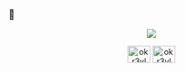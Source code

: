 ###                                                          👋

<p align="center">
  <img src="https://1.bp.blogspot.com/-lKJKpqe85y4/XVVYr9-WHRI/AAAAAAAAB9M/-h245-Fg-nYbZqvO0RV0tlfhxQ8sqvEawCLcBGAs/s1600/Sampler.gif">
</p>

<p align="center">
<a href="https://twitter.com/okr3vl" target="blank"><img align="center" src="https://cdn.jsdelivr.net/npm/simple-icons@3.0.1/icons/twitter.svg" alt="okr3vl" height="30" width="40" /></a>
<a href="https://github.com/okr3vl" target="blank"><img align="center" src="https://cdn.jsdelivr.net/npm/simple-icons@3.0.1/icons/github.svg" alt="okr3vl" height="30" width="40" /></a>
</p>

<!--
              **okr3vl/okr3vl**

        ✨ WHAT ARE YOU LOOKING FOR ? ✨
-->
